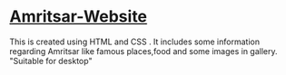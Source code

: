 # <a href="https://gagandhillon013.github.io/Amritsar-Website/">Amritsar-Website</a>
This is created using HTML and CSS . It includes some information regarding  Amritsar like famous places,food and some images in gallery.
"Suitable for desktop"
